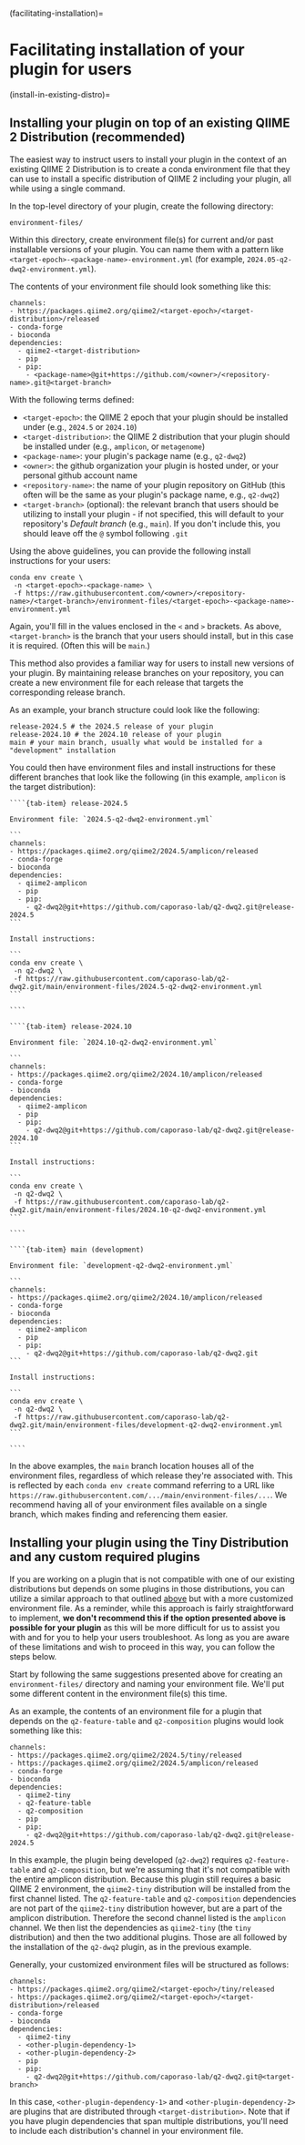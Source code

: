 (facilitating-installation)=
# Facilitating installation of your plugin for users

(install-in-existing-distro)=
## Installing your plugin on top of an existing QIIME 2 Distribution (recommended)

The easiest way to instruct users to install your plugin in the context of an existing QIIME 2 Distribution is to create a conda environment file that they can use to install a specific distribution of QIIME 2 including your plugin, all while using a single command.

In the top-level directory of your plugin, create the following directory:

```
environment-files/
```

Within this directory, create environment file(s) for current and/or past installable versions of your plugin.
You can name them with a pattern like `<target-epoch>-<package-name>-environment.yml` (for example, `2024.05-q2-dwq2-environment.yml`).

The contents of your environment file should look something like this:

```
channels:
- https://packages.qiime2.org/qiime2/<target-epoch>/<target-distribution>/released
- conda-forge
- bioconda
dependencies:
  - qiime2-<target-distribution>
  - pip
  - pip:
    - <package-name>@git+https://github.com/<owner>/<repository-name>.git@<target-branch>
```

With the following terms defined:
- `<target-epoch>`: the QIIME 2 epoch that your plugin should be installed under (e.g., `2024.5` or `2024.10`)
- `<target-distribution>`: the QIIME 2 distribution that your plugin should be installed under (e.g., `amplicon`, or `metagenome`)
- `<package-name>`: your plugin's package name (e.g., `q2-dwq2`)
- `<owner>`: the github organization your plugin is hosted under, or your personal github account name
- `<repository-name>`: the name of your plugin repository on GitHub (this often will be the same as your plugin's package name, e.g., `q2-dwq2`)
- `<target-branch>` (optional): the relevant branch that users should be utilizing to install your plugin - if not specified, this will default to your repository's *Default branch* (e.g., `main`). If you don't include this, you should leave off the `@` symbol following `.git`

Using the above guidelines, you can provide the following install instructions for your users:
```
conda env create \
 -n <target-epoch>-<package-name> \
 -f https://raw.githubusercontent.com/<owner>/<repository-name>/<target-branch>/environment-files/<target-epoch>-<package-name>-environment.yml
```

Again, you'll fill in the values enclosed in the `<` and `>` brackets.
As above, `<target-branch>` is the branch that your users should install, but in this case it is required.
(Often this will be `main`.)

This method also provides a familiar way for users to install new versions of your plugin.
By maintaining release branches on your repository, you can create a new environment file for each release that targets the corresponding release branch.

As an example, your branch structure could look like the following:

```
release-2024.5 # the 2024.5 release of your plugin
release-2024.10 # the 2024.10 release of your plugin
main # your main branch, usually what would be installed for a "development" installation
```

You could then have environment files and install instructions for these different branches that look like the following (in this example, `amplicon` is the target distribution):

`````{tab-set}
````{tab-item} release-2024.5

Environment file: `2024.5-q2-dwq2-environment.yml`

```
channels:
- https://packages.qiime2.org/qiime2/2024.5/amplicon/released
- conda-forge
- bioconda
dependencies:
  - qiime2-amplicon
  - pip
  - pip:
    - q2-dwq2@git+https://github.com/caporaso-lab/q2-dwq2.git@release-2024.5
```

Install instructions:

```
conda env create \
 -n q2-dwq2 \
 -f https://raw.githubusercontent.com/caporaso-lab/q2-dwq2.git/main/environment-files/2024.5-q2-dwq2-environment.yml
```

````

````{tab-item} release-2024.10

Environment file: `2024.10-q2-dwq2-environment.yml`

```
channels:
- https://packages.qiime2.org/qiime2/2024.10/amplicon/released
- conda-forge
- bioconda
dependencies:
  - qiime2-amplicon
  - pip
  - pip:
    - q2-dwq2@git+https://github.com/caporaso-lab/q2-dwq2.git@release-2024.10
```

Install instructions:

```
conda env create \
 -n q2-dwq2 \
 -f https://raw.githubusercontent.com/caporaso-lab/q2-dwq2.git/main/environment-files/2024.10-q2-dwq2-environment.yml
```

````

````{tab-item} main (development)

Environment file: `development-q2-dwq2-environment.yml`

```
channels:
- https://packages.qiime2.org/qiime2/2024.10/amplicon/released
- conda-forge
- bioconda
dependencies:
  - qiime2-amplicon
  - pip
  - pip:
    - q2-dwq2@git+https://github.com/caporaso-lab/q2-dwq2.git
```

Install instructions:

```
conda env create \
 -n q2-dwq2 \
 -f https://raw.githubusercontent.com/caporaso-lab/q2-dwq2.git/main/environment-files/development-q2-dwq2-environment.yml
```

````
`````

In the above examples, the `main` branch location houses all of the environment files, regardless of which release they're associated with.
This is reflected by each `conda env create` command referring to a URL like `https://raw.githubusercontent.com/.../main/environment-files/...`.
We recommend having all of your environment files available on a single branch, which makes finding and referencing them easier.

## Installing your plugin using the Tiny Distribution and any custom required plugins

If you are working on a plugin that is not compatible with one of our existing distributions but depends on some plugins in those distributions, you can utilize a similar approach to that outlined [above](install-in-existing-distro) but with a more customized environment file.
As a reminder, while this approach is fairly straightforward to implement, **we don't recommend this if the option presented above is possible for your plugin** as this will be more difficult for us to assist you with and for you to help your users troubleshoot.
As long as you are aware of these limitations and wish to proceed in this way, you can follow the steps below.

Start by following the same suggestions presented above for creating an `environment-files/` directory and naming your environment file.
We'll put some different content in the environment file(s) this time.

As an example, the contents of an environment file for a plugin that depends on the `q2-feature-table` and `q2-composition` plugins would look something like this:

```
channels:
- https://packages.qiime2.org/qiime2/2024.5/tiny/released
- https://packages.qiime2.org/qiime2/2024.5/amplicon/released
- conda-forge
- bioconda
dependencies:
  - qiime2-tiny
  - q2-feature-table
  - q2-composition
  - pip
  - pip:
    - q2-dwq2@git+https://github.com/caporaso-lab/q2-dwq2.git@release-2024.5
```

In this example, the plugin being developed (`q2-dwq2`) requires `q2-feature-table` and `q2-composition`, but we're assuming that it's not compatible with the entire amplicon distribution.
Because this plugin still requires a basic QIIME 2 environment, the `qiime2-tiny` distribution will be installed from the first channel listed.
The `q2-feature-table` and `q2-composition` dependencies are not part of the `qiime2-tiny` distribution however, but are a part of the amplicon distribution.
Therefore the second channel listed is the `amplicon` channel.
We then list the dependencies as `qiime2-tiny` (the `tiny` distribution) and then the two additional plugins.
Those are all followed by the installation of the `q2-dwq2` plugin, as in the previous example.

Generally, your customized environment files will be structured as follows:
```
channels:
- https://packages.qiime2.org/qiime2/<target-epoch>/tiny/released
- https://packages.qiime2.org/qiime2/<target-epoch>/<target-distribution>/released
- conda-forge
- bioconda
dependencies:
  - qiime2-tiny
  - <other-plugin-dependency-1>
  - <other-plugin-dependency-2>
  - pip
  - pip:
    - q2-dwq2@git+https://github.com/caporaso-lab/q2-dwq2.git@<target-branch>
```

In this case, `<other-plugin-dependency-1>` and `<other-plugin-dependency-2>` are plugins that are distributed through `<target-distribution>`.
Note that if you have plugin dependencies that span multiple distributions, you'll need to include each distribution's channel in your environment file.
